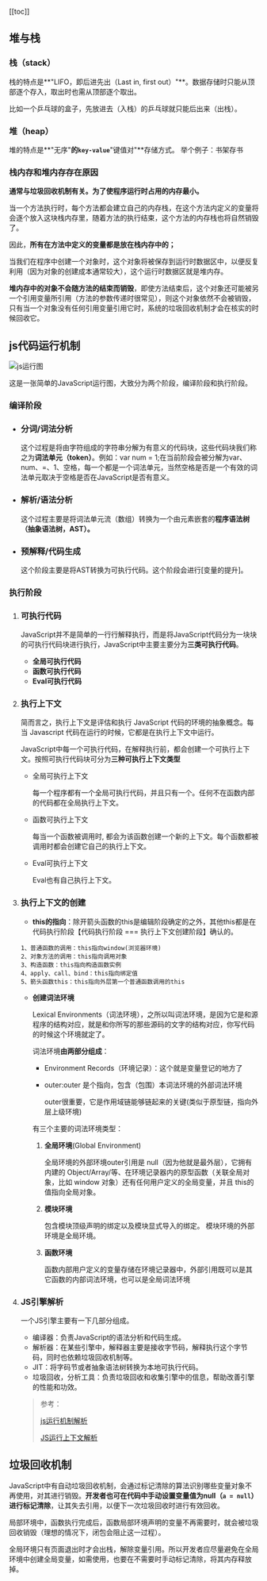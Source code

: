 [[toc]]

## 堆与栈

### 栈（stack）

栈的特点是**"LIFO，即后进先出（Last in, first out）"**。数据存储时只能从顶部逐个存入，取出时也需从顶部逐个取出。

比如一个乒乓球的盒子，先放进去（入栈）的乒乓球就只能后出来（出栈）。

### 堆（heap） 

堆的特点是**"无序"**的`key-value`**"键值对"**存储方式。
举个例子：书架存书

### 栈内存和堆内存存在原因 

**通常与垃圾回收机制有关。为了使程序运行时占用的内存最小。**

当一个方法执行时，每个方法都会建立自己的内存栈，在这个方法内定义的变量将会逐个放入这块栈内存里，随着方法的执行结束，这个方法的内存栈也将自然销毁了。

因此，**所有在方法中定义的变量都是放在栈内存中的；**

当我们在程序中创建一个对象时，这个对象将被保存到运行时数据区中，以便反复利用（因为对象的创建成本通常较大），这个运行时数据区就是堆内存。

**堆内存中的对象不会随方法的结束而销毁**，即使方法结束后，这个对象还可能被另一个引用变量所引用（方法的参数传递时很常见），则这个对象依然不会被销毁，只有当一个对象没有任何引用变量引用它时，系统的垃圾回收机制才会在核实的时候回收它。



## js代码运行机制

![js运行图](https://img.callbackhell.xyz/vuepress/js/js%E6%89%A7%E8%A1%8C%E6%B5%81%E7%A8%8B.png)

这是一张简单的JavaScript运行图，大致分为两个阶段，编译阶段和执行阶段。

### 编译阶段

- ### 分词/词法分析

  这个过程是将由字符组成的字符串分解为有意义的代码块，这些代码块我们称之为**词法单元（token）**。例如：var num = 1;在当前阶段会被分解为var、num、=、1、空格，每一个都是一个词法单元，当然空格是否是一个有效的词法单元取决于空格是否在JavaScript是否有意义。

- ### 解析/语法分析

    这个过程主要是将词法单元流（数组）转换为一个由元素嵌套的**程序语法树（抽象语法树，AST）。**

- ### 预解释/代码生成

  这个阶段主要是将AST转换为可执行代码。这个阶段会进行[变量的提升]。

### 执行阶段

1. ### 可执行代码

   JavaScript并不是简单的一行行解释执行，而是将JavaScript代码分为一块块的可执行代码块进行执行，JavaScript中主要主要分为**三类可执行代码**。

	- **全局可执行代码**
	- **函数可执行代码**
	- **Eval可执行代码**
	
2. ### 执行上下文

   简而言之，执行上下文是评估和执行 JavaScript 代码的环境的抽象概念。每当 Javascript 代码在运行的时候，它都是在执行上下文中运行。

   JavaScript中每一个可执行代码，在解释执行前，都会创建一个可执行上下文。按照可执行代码块可分为**三种可执行上下文类型**

   - 全局可执行上下文

     每一个程序都有一个全局可执行代码，并且只有一个。任何不在函数内部的代码都在全局执行上下文。

   - 函数可执行上下文

     每当一个函数被调用时, 都会为该函数创建一个新的上下文。每个函数都被调用时都会创建它自己的执行上下文。

   - Eval可执行上下文

     Eval也有自己执行上下文。

3. ### 执行上下文的创建

   - **this的指向**：除开箭头函数的this是编辑阶段确定的之外，其他this都是在代码执行阶段【代码执行阶段 === 执行上下文创建阶段】确认的。

   	```
   1、普通函数的调用：this指向window(浏览器环境)
   2、对象方法的调用：this指向调用对象
   3、构造函数：this指向构造函数实例
   4、apply、call、bind：this指向绑定值
   5、箭头函数this：this指向外层第一个普通函数调用的this
   	```

   - **创建词法环境**

     Lexical Environments（词法环境），之所以叫词法环境，是因为它是和源程序的结构对应，就是和你所写的那些源码的文字的结构对应，你写代码的时候这个环境就定了。
     
     词法环境**由两部分组成**：
     
     - Environment Records（环境记录）：这个就是变量登记的地方了

     - outer:outer 是个指向，包含（包围）本词法环境的外部词法环境
     
       outer很重要，它是作用域链能够链起来的关键(类似于原型链，指向外层上级环境)
     
     有三个主要的词法环境类型：
     
     
     1. **全局环境**(Global Environment)
     
        全局环境的外部环境outer引用是 null（因为他就是最外层），它拥有内建的 Object/Array/等、在环境记录器内的原型函数（关联全局对象，比如 window 对象）还有任何用户定义的全局变量，并且 this的值指向全局对象。
     
     2. **模块环境**
     
        包含模块顶级声明的绑定以及模块显式导入的绑定。 模块环境的外部环境是全局环境。
     
     3. **函数环境**
     
        函数内部用户定义的变量存储在环境记录器中，外部引用既可以是其它函数的内部词法环境，也可以是全局词法环境
     
     
     

4. ### JS引擎解析 

   一个JS引擎主要有一下几部分组成。

   - 编译器：负责JavaScript的语法分析和代码生成。
   - 解析器：在某些引擎中，解释器主要是接收字节码，解释执行这个字节码，同时也依赖垃圾回收机制等。
   - JIT：将字码节或者抽象语法树转换为本地可执行代码。
   - 垃圾回收，分析工具：负责垃圾回收和收集引擎中的信息，帮助改善引擎的性能和功效。

   

   > 参考：
   >
   > [js运行机制解析](https://juejin.cn/post/6844903943013662734#heading-8)
   >
   > [JS运行上下文解析](https://juejin.cn/post/6844903741607395336)

## 垃圾回收机制

JavaScript中有自动垃圾回收机制，会通过标记清除的算法识别哪些变量对象不再使用，对其进行销毁。**开发者也可在代码中手动设置变量值为null（`a = null`）进行标记清除**，让其失去引用，以便下一次垃圾回收时进行有效回收。

局部环境中，函数执行完成后，函数局部环境声明的变量不再需要时，就会被垃圾回收销毁（理想的情况下，闭包会阻止这一过程）。

全局环境只有页面退出时才会出栈，解除变量引用。所以开发者应尽量避免在全局环境中创建全局变量，如需使用，也要在不需要时手动标记清除，将其内存释放掉。